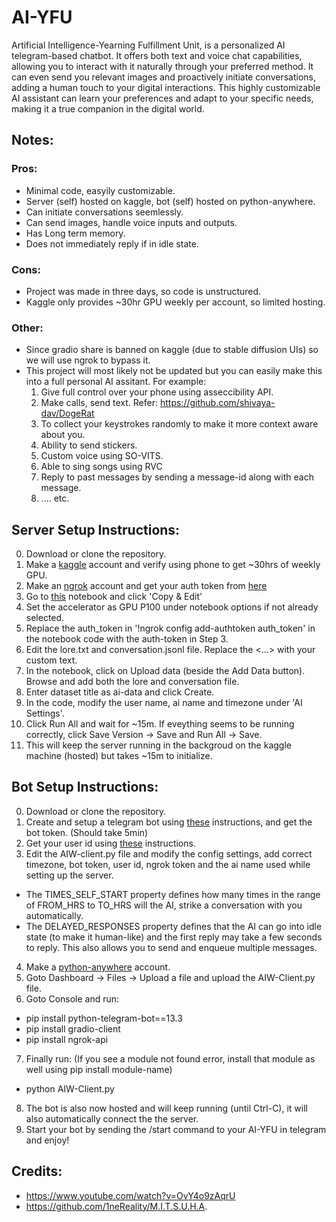 # AI-YFU
Artificial Intelligence-Yearning Fulfillment Unit, is a personalized AI telegram-based chatbot. It offers both text and voice chat capabilities, allowing you to interact with it naturally through your preferred method. It can even send you relevant images and proactively initiate conversations, adding a human touch to your digital interactions. This highly customizable AI assistant can learn your preferences and adapt to your specific needs, making it a true companion in the digital world.

## Notes:
### Pros:
- Minimal code, easyily customizable.
- Server (self) hosted on kaggle, bot (self) hosted on python-anywhere.
- Can initiate conversations seemlessly.
- Can send images, handle voice inputs and outputs.
- Has Long term memory.
- Does not immediately reply if in idle state.

### Cons:
- Project was made in three days, so code is unstructured.
- Kaggle only provides ~30hr GPU weekly per account, so limited hosting.

### Other:
- Since gradio share is banned on kaggle (due to stable diffusion UIs) so we will use ngrok to bypass it.
- This project will most likely not be updated but you can easily make this into a full personal AI assitant. For example:
  1. Give full control over your phone using asseccibility API.
  2. Make calls, send text. Refer: https://github.com/shivaya-dav/DogeRat
  3. To collect your keystrokes randomly to make it more context aware about you.
  4. Ability to send stickers.
  5. Custom voice using SO-VITS.
  6. Able to sing songs using RVC
  7. Reply to past messages by sending a message-id along with each message.
  8. .... etc.


## Server Setup Instructions:
0. Download or clone the repository.
1. Make a <a href="https://www.kaggle.com/">kaggle</a> account and verify using phone to get ~30hrs of weekly GPU.
2. Make an <a href="https://ngrok.com/">ngrok</a> account and get your auth token from <a href="https://dashboard.ngrok.com/get-started/your-authtoken">here</a>
3. Go to <a href="https://www.kaggle.com/code/yeeandres/aiw-server">this</a> notebook and click 'Copy & Edit'
4. Set the accelerator as GPU P100 under notebook options if not already selected.
5. Replace the auth_token in '!ngrok config add-authtoken auth_token' in the notebook code with the auth-token in Step 3.
6. Edit the lore.txt and conversation.jsonl file. Replace the <...> with your custom text.
7. In the notebook, click on Upload data (beside the Add Data button). Browse and add both the lore and conversation file.
8. Enter dataset title as ai-data and click Create.
9. In the code, modify the user name, ai name and timezone under 'AI Settings'.
10. Click Run All and wait for ~15m. If eveything seems to be running correctly, click Save Version -> Save and Run All -> Save.
11. This will keep the server running in the backgroud on the kaggle machine (hosted) but takes ~15m to initialize.

## Bot Setup Instructions:
0. Download or clone the repository.
1. Create and setup a telegram bot using <a href="https://core.telegram.org/bots/features#botfather">these</a> instructions, and get the bot token. (Should take 5min)
2. Get your user id using <a href="https://cobrasystems.nl/en/telegram-user-id/">these</a> instructions.
3. Edit the AIW-client.py file and modify the config settings, add correct timezone, bot token, user id, ngrok token and the ai name used while setting up the server.
  - The TIMES_SELF_START property defines how many times in the range of FROM_HRS to TO_HRS will the AI, strike a conversation with you automatically.
  - The DELAYED_RESPONSES property defines that the AI can go into idle state (to make it human-like) and the first reply may take a few seconds to reply. This also allows you to send and enqueue multiple messages.
4. Make a <a href="https://www.pythonanywhere.com/">python-anywhere</a> account.
5. Goto Dashboard -> Files -> Upload a file and upload the AIW-Client.py file.
6. Goto Console and run:
  - pip install python-telegram-bot==13.3
  - pip install gradio-client
  - pip install ngrok-api
7. Finally run: (If you see a module not found error, install that module as well using pip install module-name)
  - python AIW-Client.py
8. The bot is also now hosted and will keep running (until Ctrl-C), it will also automatically connect the the server.
9. Start your bot by sending the /start command to your AI-YFU in telegram and enjoy!


## Credits:
- https://www.youtube.com/watch?v=OvY4o9zAqrU
- https://github.com/1neReality/M.I.T.S.U.H.A.
